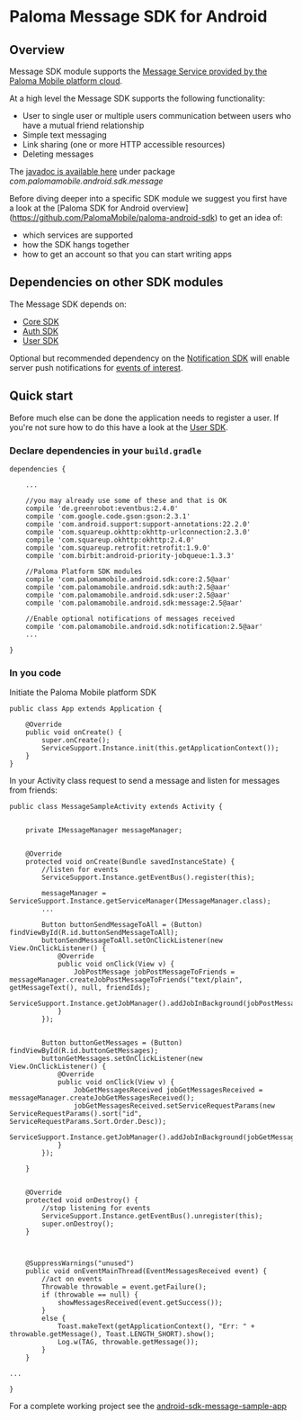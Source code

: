 # Paloma Message SDK for Android

## Overview
Message SDK module supports the [Message Service provided by the Paloma Mobile platform cloud](http://46.137.242.200/docs/message-service/index.html#_service_description).

At a high level the Message SDK supports the following functionality:

* User to single user or multiple users communication between users who have a mutual friend relationship
* Simple text messaging
* Link sharing (one or more HTTP accessible resources)
* Deleting messages

The [javadoc is available here](http://palomamobile.github.io/paloma-android-sdk/docs/index.html) under package _com.palomamobile.android.sdk.message_

Before diving deeper into a specific SDK module we suggest you first have a look at the [Paloma SDK for Android overview]
 (https://github.com/PalomaMobile/paloma-android-sdk) to get an idea of:

* which services are supported
* how the SDK hangs together
* how to get an account so that you can start writing apps


## Dependencies on other SDK modules
The Message SDK depends on:

* [Core SDK](../palomamobile-android-sdk-core)
* [Auth SDK](../palomamobile-android-sdk-auth)
* [User SDK](../palomamobile-android-sdk-user)

Optional but recommended dependency on the [Notification SDK](../palomamobile-android-sdk-notification)
will enable server push notifications for [events of interest](http://46.137.242.200/docs/message-service/index.html#_notifications).


## Quick start

Before much else can be done the application needs to register a user. If you're not sure how to do this have a look 
at the [User SDK](../palomamobile-android-sdk-user).

### Declare dependencies in your `build.gradle`

    dependencies {
    
        ...

        //you may already use some of these and that is OK
        compile 'de.greenrobot:eventbus:2.4.0'
        compile 'com.google.code.gson:gson:2.3.1'
        compile 'com.android.support:support-annotations:22.2.0'
        compile 'com.squareup.okhttp:okhttp-urlconnection:2.3.0'
        compile 'com.squareup.okhttp:okhttp:2.4.0'
        compile 'com.squareup.retrofit:retrofit:1.9.0'
        compile 'com.birbit:android-priority-jobqueue:1.3.3'
    
        //Paloma Platform SDK modules
        compile 'com.palomamobile.android.sdk:core:2.5@aar'
        compile 'com.palomamobile.android.sdk:auth:2.5@aar'
        compile 'com.palomamobile.android.sdk:user:2.5@aar'
        compile 'com.palomamobile.android.sdk:message:2.5@aar'

        //Enable optional notifications of messages received
        compile 'com.palomamobile.android.sdk:notification:2.5@aar'
        ...
        
    }


### In you code

Initiate the Paloma Mobile platform SDK


    public class App extends Application {
    
        @Override
        public void onCreate() {
            super.onCreate();
            ServiceSupport.Instance.init(this.getApplicationContext());
        }
    }

In your Activity class request to send a message and listen for messages from friends:


    public class MessageSampleActivity extends Activity {


        private IMessageManager messageManager;


        @Override
        protected void onCreate(Bundle savedInstanceState) {
            //listen for events
            ServiceSupport.Instance.getEventBus().register(this);
            
            messageManager = ServiceSupport.Instance.getServiceManager(IMessageManager.class);
            ...
            
            Button buttonSendMessageToAll = (Button) findViewById(R.id.buttonSendMessageToAll);
            buttonSendMessageToAll.setOnClickListener(new View.OnClickListener() {
                @Override
                public void onClick(View v) {
                    JobPostMessage jobPostMessageToFriends = messageManager.createJobPostMessageToFriends("text/plain", getMessageText(), null, friendIds);
                    ServiceSupport.Instance.getJobManager().addJobInBackground(jobPostMessageToFriends);
                }
            });


            Button buttonGetMessages = (Button) findViewById(R.id.buttonGetMessages);
            buttonGetMessages.setOnClickListener(new View.OnClickListener() {
                @Override
                public void onClick(View v) {
                    JobGetMessagesReceived jobGetMessagesReceived = messageManager.createJobGetMessagesReceived();
                    jobGetMessagesReceived.setServiceRequestParams(new ServiceRequestParams().sort("id", ServiceRequestParams.Sort.Order.Desc));
                    ServiceSupport.Instance.getJobManager().addJobInBackground(jobGetMessagesReceived);
                }
            });

        }
        
        
        @Override
        protected void onDestroy() {
            //stop listening for events
            ServiceSupport.Instance.getEventBus().unregister(this);
            super.onDestroy();
        }
        

        
        @SuppressWarnings("unused")
        public void onEventMainThread(EventMessagesReceived event) {
            //act on events
            Throwable throwable = event.getFailure();
            if (throwable == null) {
                showMessagesReceived(event.getSuccess());
            }
            else {
                Toast.makeText(getApplicationContext(), "Err: " + throwable.getMessage(), Toast.LENGTH_SHORT).show();
                Log.w(TAG, throwable.getMessage());
            }
        }
        
    ...
    
    }

For a complete working project see the [android-sdk-message-sample-app](../palomamobile-android-sdk-message/android-sdk-message-sample-app)
